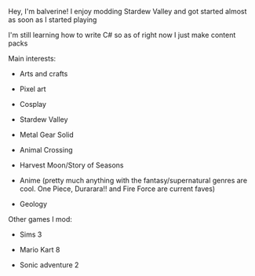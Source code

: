Hey, I'm balverine! I enjoy modding Stardew Valley and got started almost as soon as I started playing

I'm still learning how to write C# so as of right now I just make content packs

Main interests:

- Arts and crafts

- Pixel art

- Cosplay

- Stardew Valley

- Metal Gear Solid

- Animal Crossing

- Harvest Moon/Story of Seasons

- Anime (pretty much anything with the fantasy/supernatural genres are cool. One Piece, Durarara!! and Fire Force are current faves)

- Geology

Other games I mod:

- Sims 3

- Mario Kart 8

- Sonic adventure 2
